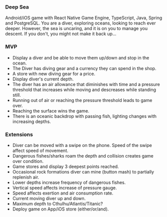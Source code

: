 ### Deep Sea

Android/iOS game with React Native Game Engine, TypeScript, Java, Spring and PostgreSQL.
You are a diver, exploring oceans, looking to reach ever deeper. However, the sea is uncaring, and it is on you to manage you descent. If you don't, you might not make it back up...

### MVP

- Display a diver and be able to move them up/down and stop in the ocean. 
- The Diver has diving gear and a currency they can spend in the shop.
- A store with new diving gear for a price.
- Display diver's current depth.
- The diver has an air allowance that diminishes with time and a pressure threshold that increases while moving and descreases while standing still.
- Running out of air or reaching the pressure threshold leads to game over.
- Reaching the surface wins the game.
- There is an oceanic backdrop with passing fish, lighting changes with increasing depths.

### Extensions

- Diver can be moved with a swipe on the phone. Speed of the swipe affect speed of movement.
- Dangerous fishes/sharks roam the depth and collision creates game over condition.
- Game stores and display 3 deepest points reached.
- Occasional rock formations diver can mine (button mash) to partially replenish air.
- Lower depths increase frequency of dangerous fishes.
- Vertical speed affects increase of pressure gauge.
- Speed affects exertion and air consumption rate.
- Current moving diver up and down.
- Maximum depth to Cthulhu/Atlantis/Titanic?
- Deploy game on App/iOS store (either/or/and).